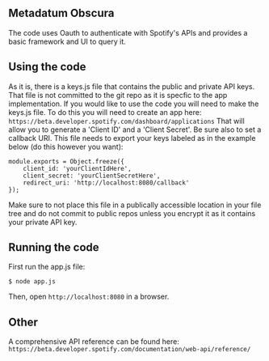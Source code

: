 ## Metadatum Obscura
The code uses Oauth to authenticate with Spotify's APIs and provides a basic framework and UI to query it.

## Using the code
As it is, there is a keys.js file that contains the public and private API keys.
That file is not committed to the git repo as it is specfic to the app implementation.
If you would like to use the code you will need to make the keys.js file.
To do this you will need to create an app here: `https://beta.developer.spotify.com/dashboard/applications`
That will allow you to generate a 'Client ID' and a 'Client Secret'. Be sure also to set a callback URI.
This file needs to export your keys labeled as in the example below (do this however you want):

    module.exports = Object.freeze({
        client_id: 'yourClientIdHere',
        client_secret: 'yourClientSecretHere',
        redirect_uri: 'http://localhost:8080/callback'
    });

Make sure to not place this file in a publically accessible location in your file tree and do not commit to public repos unless you encrypt it as it contains your private API key.

## Running the code
First run the app.js file:

    $ node app.js

Then, open `http://localhost:8080` in a browser.

## Other
A comprehensive API reference can be found here: `https://beta.developer.spotify.com/documentation/web-api/reference/`